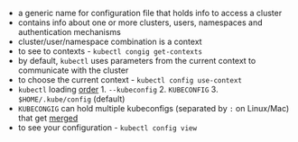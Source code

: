 * a generic name for configuration file that holds info to access a cluster
* contains info about one or more clusters, users, namespaces and authentication mechanisms
* cluster/user/namespace combination is a context
* to see to contexts - `kubectl congig get-contexts`
* by default, `kubectl` uses parameters from the current context to communicate with the cluster
* to choose the current context - `kubectl config use-context`
* `kubectl` loading [order](https://kubernetes.io/docs/reference/generated/kubectl/kubectl-commands#config) 1. `--kubeconfig` 2. `KUBECONFIG` 3. `$HOME/.kube/config` (default)
* `KUBECONGIG` can hold multiple kubeconfigs (separated by `:` on Linux/Mac) that get [merged](https://kubernetes.io/docs/concepts/configuration/organize-cluster-access-kubeconfig/#merging-kubeconfig-files)
* to see your configuration - `kubectl config view`
